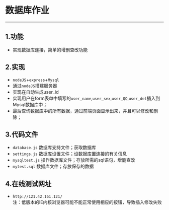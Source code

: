 # 数据库作业 #
---

## 1.功能 #
- 实现数据库连接，简单的增删查改功能


## 2.实现 ##
- `nodeJS`+`express`+`Mysql`
- 通过`nodeJS`搭建服务器
- 实现在自动生成user_id
- 实现用户在form表单中填写的`user_name`,`user_sex`,`user_QQ`,`user_del`插入到Mysql数据库中；
- 最后查询数据库中的所有数据，通过前端页面显示出来，并且可以修改和删除；


## 3.代码文件 ##

* `database.js` 数据库支持文件；获取数据库
* `settings.js` 数据库设置文件；设数据库置连接的有关信息
* `mysqltest.js` 操作数据库文件；存放所需的sql语句，增删查改
* `mytest.sql`  数据库文件；存放保存的数据

## 4.在线测试网址 ##

* `http://121.42.161.121/`  
注：低版本的IE内核浏览器可能不能正常使用相应的按钮，导致插入修改失败
